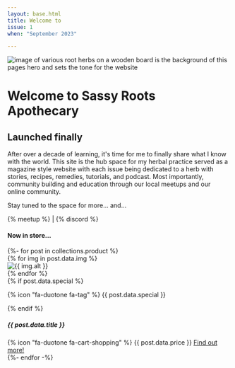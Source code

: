 ```yaml
---
layout: base.html
title: Welcome to
issue: 1
when: "September 2023"

---
```

<div class="home-hero">

![image of various root herbs on a wooden board is the background of this pages hero and sets the tone for the website](/img/sassy-background.png)
# Welcome to Sassy Roots Apothecary
</div>

<div class="welcome content-container">

## Launched finally
After over a decade of learning, it's time for me to finally share what I know with the world. This site is the hub space for my herbal practice served as a magazine style website with each issue being dedicated to a herb with stories, recipes, remedies, tutorials, and podcast. Most importantly, community building and education through our local meetups and our online community. 

Stay tuned to the space for more... and...

{% meetup %} | {% discord %}

</div>

<div class="mini-shop prime-lightest-bk pad-block-20">
<div class="container">
<h4 class="pad-left-10" >Now in store...</h4>
</div>
<div class="card-group">
{%- for post in collections.product %}
<div class="card">
{% for img in post.data.img %}
<div class="card-header"><img src="/img/prod/{{ img.thumb }}" alt="{{ img.alt }}"></div>
{% endfor %}
<div class="card-body">
{% if post.data.special %}
<p>{% icon "fa-duotone fa-tag" %} {{ post.data.special }}</p>
{% endif %}
<h5>{{ post.data.title }}</h5>
</div>
<div class="card-foot">{% icon "fa-duotone fa-cart-shopping" %} {{ post.data.price }} <a href="{{ post.url }}">Find out more!</a></div>
</div>
{%- endfor -%}
</div>
</div>

